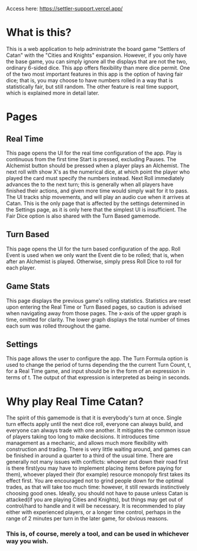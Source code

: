 Access here: https://settler-support.vercel.app/
# What is this?
This is a web application to help administrate the board game "Settlers of Catan" with the "Cities and Knights" expansion. However, if you only have the base game, you can simply ignore all the displays that are not the two, ordinary 6-sided dice. This app offers flexibility than mere dice permit. One of the two most important features in this app is the option of having fair dice; that is, you may choose to have numbers rolled in a way that is statistically fair, but still random. The other feature is real time support, which is explained more in detail later.
# Pages
## Real Time
This page opens the UI for the real time configuration of the app. Play is continuous from the first time Start is pressed, excluding Pauses. The Alchemist button should be pressed when a player plays an Alchemist. The next roll with show X's as the numerical dice, at which point the player who played the card must specify the numbers instead. Next Roll immediately advances the to the next turn; this is generally when all players have finished their actions, and given more time would simply wait for it to pass. The UI tracks ship movements, and will play an audio cue when it arrives at Catan. This is the only page that is affected by the settings determined in the Settings page, as it is only here that the simplest UI is insufficient. The Fair Dice option is also shared with the Turn Based gamemode.
## Turn Based
This page opens the UI for the turn based configuration of the app. Roll Event is used when we only want the Event die to be rolled; that is, when after an Alchemist is played. Otherwise, simply press Roll Dice to roll for each player.
## Game Stats
This page displays the previous game's rolling statistics. Statistics are reset upon entering the Real Time or Turn Based pages, so caution is advised when navigating away from those pages. The x-axis of the upper graph is time, omitted for clarity. The lower graph displays the total number of times each sum was rolled throughout the game.
## Settings
This page allows the user to configure the app. The Turn Formula option is used to change the period of turns depending the the current Turn Count, t, for a Real Time game, and input should be in the form of an expression in terms of t. The output of that expression is interpreted as being in seconds.
# Why play Real Time Catan?
The spirit of this gamemode is that it is everybody's turn at once. Single turn effects apply until the next dice roll, everyone can always build, and everyone can always trade with one another. It mitigates the common issue of players taking too long to make decisions. It introduces time management as a mechanic, and allows much more flexibility with construction and trading. There is very little waiting around, and games can be finished in around a quarter to a third of the usual time. There are generally not many issues with conflicts: whoever put down their road first is there first(you may have to implement placing items before paying for them), whoever played their (for example) resource monopoly first takes its effect first. You are encouraged not to grind people down for the optimal trades, as that will take too much time: however, it still rewards instinctively choosing good ones. Ideally, you should not have to pause unless Catan is attacked(if you are playing Cities and Knights), but things may get out of control/hard to handle and it will be necessary. It is recommended to play either with experienced players, or a longer time control, perhaps in the range of 2 minutes per turn in the later game, for obvious reasons.

### This is, of course, merely a tool, and can be used in whichever way you wish.